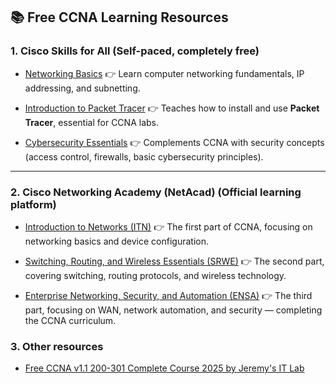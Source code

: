 ## 📚 Free CCNA Learning Resources

### 1. **Cisco Skills for All** (Self-paced, completely free)

* [Networking Basics](https://www.netacad.com/courses/networking-basics)
  👉 Learn computer networking fundamentals, IP addressing, and subnetting.

* [Introduction to Packet Tracer](https://www.netacad.com/learning-collections/cisco-packet-tracer)
  👉 Teaches how to install and use **Packet Tracer**, essential for CCNA labs.

* [Cybersecurity Essentials](https://www.netacad.com/courses/cybersecurity-essentials)
  👉 Complements CCNA with security concepts (access control, firewalls, basic cybersecurity principles).

---

### 2. **Cisco Networking Academy (NetAcad)** (Official learning platform)

* [Introduction to Networks (ITN)](https://www.netacad.com/courses/networking/ccna-introduction-networks)
  👉 The first part of CCNA, focusing on networking basics and device configuration.

* [Switching, Routing, and Wireless Essentials (SRWE)](https://www.netacad.com/courses/networking/ccna-switching-routing-wireless-essentials)
  👉 The second part, covering switching, routing protocols, and wireless technology.

* [Enterprise Networking, Security, and Automation (ENSA)](https://www.netacad.com/courses/networking/ccna-enterprise-networking-security-automation)
  👉 The third part, focusing on WAN, network automation, and security — completing the CCNA curriculum.

### 3. **Other resources**
- [Free CCNA v1.1 200-301 Complete Course 2025 by Jeremy's IT Lab](https://www.youtube.com/playlist?list=PLxbwE86jKRgMpuZuLBivzlM8s2Dk5lXBQ)
